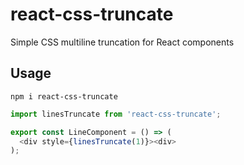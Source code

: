 # react-css-truncate
Simple CSS multiline truncation for React components

## Usage

```
npm i react-css-truncate
```

```js
import linesTruncate from 'react-css-truncate';

export const LineComponent = () => (
  <div style={linesTruncate(1)}><div>
);
```
